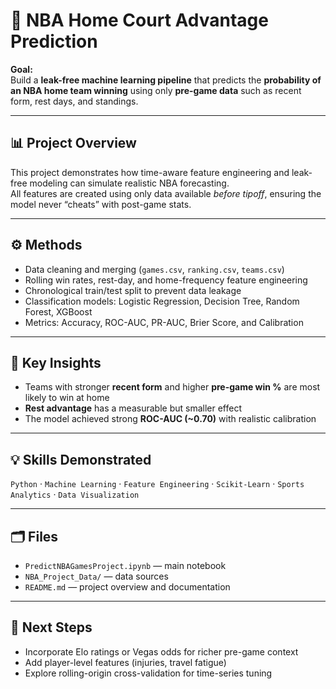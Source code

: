 # 🏀 NBA Home Court Advantage Prediction

**Goal:**  
Build a **leak-free machine learning pipeline** that predicts the **probability of an NBA home team winning** using only **pre-game data** such as recent form, rest days, and standings.

---

## 📊 Project Overview
This project demonstrates how time-aware feature engineering and leak-free modeling can simulate realistic NBA forecasting.  
All features are created using only data available *before tipoff*, ensuring the model never “cheats” with post-game stats.

---

## ⚙️ Methods
- Data cleaning and merging (`games.csv`, `ranking.csv`, `teams.csv`)
- Rolling win rates, rest-day, and home-frequency feature engineering
- Chronological train/test split to prevent data leakage
- Classification models: Logistic Regression, Decision Tree, Random Forest, XGBoost
- Metrics: Accuracy, ROC-AUC, PR-AUC, Brier Score, and Calibration

---

## 🧠 Key Insights
- Teams with stronger **recent form** and higher **pre-game win %** are most likely to win at home  
- **Rest advantage** has a measurable but smaller effect  
- The model achieved strong **ROC-AUC (~0.70)** with realistic calibration  

---

## 💡 Skills Demonstrated
`Python` · `Machine Learning` · `Feature Engineering` · `Scikit-Learn` · `Sports Analytics` · `Data Visualization`

---

## 🗂️ Files
- `PredictNBAGamesProject.ipynb` — main notebook  
- `NBA_Project_Data/` — data sources  
- `README.md` — project overview and documentation

---

## 🚀 Next Steps
- Incorporate Elo ratings or Vegas odds for richer pre-game context  
- Add player-level features (injuries, travel fatigue)  
- Explore rolling-origin cross-validation for time-series tuning
